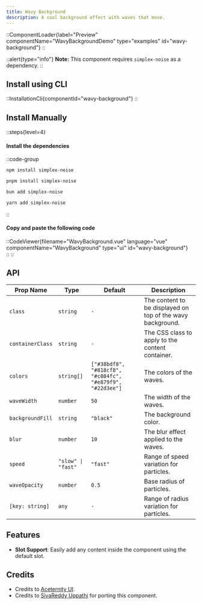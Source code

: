 ```yaml
---
title: Wavy Background
description: A cool background effect with waves that move.
---
```


::ComponentLoader{label="Preview" componentName="WavyBackgroundDemo" type="examples" id="wavy-background"}
::

::alert{type="info"}
**Note:** This component requires `simplex-noise` as a dependency.
::

## Install using CLI

::InstallationCli{componentId="wavy-background"}
::

## Install Manually

::steps{level=4}

#### Install the dependencies

::code-group

```bash [npm]
npm install simplex-noise
```

```bash [pnpm]
pnpm install simplex-noise
```

```bash [bun]
bun add simplex-noise
```

```bash [yarn]
yarn add simplex-noise
```

::

#### Copy and paste the following code

::CodeViewer{filename="WavyBackground.vue" language="vue" componentName="WavyBackground" type="ui" id="wavy-background"}  
::
::

## API

| Prop Name        | Type               | Default                                                   | Description                                                |
| ---------------- | ------------------ | --------------------------------------------------------- | ---------------------------------------------------------- |
| `class`          | `string`           | `-`                                                       | The content to be displayed on top of the wavy background. |
| `containerClass` | `string`           | `-`                                                       | The CSS class to apply to the content container.           |
| `colors`         | `string[]`         | `["#38bdf8", "#818cf8", "#c084fc", "#e879f9", "#22d3ee"]` | The colors of the waves.                                   |
| `waveWidth`      | `number`           | `50`                                                      | The width of the waves.                                    |
| `backgroundFill` | `string`           | `"black"`                                                 | The background color.                                      |
| `blur`           | `number`           | `10`                                                      | The blur effect applied to the waves.                      |
| `speed`          | `"slow" \| "fast"` | `"fast"`                                                  | Range of speed variation for particles.                    |
| `waveOpacity`    | `number`           | `0.5`                                                     | Base radius of particles.                                  |
| `[key: string]`  | `any`              | `-`                                                       | Range of radius variation for particles.                   |

## Features

- **Slot Support**: Easily add any content inside the component using the default slot.

## Credits

- Credits to [Aceternity UI](https://ui.aceternity.com/components/wavy-background).
- Credits to [SivaReddy Uppathi](https://github.com/sivareddyuppathi) for porting this component.
